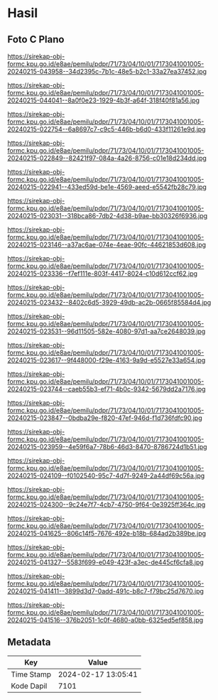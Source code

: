 # Hasil

## Foto C Plano

https://sirekap-obj-formc.kpu.go.id/e8ae/pemilu/pdpr/71/73/04/10/01/7173041001005-20240215-043958--34d2395c-7b1c-48e5-b2c1-33a27ea37452.jpg

https://sirekap-obj-formc.kpu.go.id/e8ae/pemilu/pdpr/71/73/04/10/01/7173041001005-20240215-044041--8a0f0e23-1929-4b3f-a64f-318f40f81a56.jpg

https://sirekap-obj-formc.kpu.go.id/e8ae/pemilu/pdpr/71/73/04/10/01/7173041001005-20240215-022754--6a8697c7-c9c5-446b-b6d0-433f11261e9d.jpg

https://sirekap-obj-formc.kpu.go.id/e8ae/pemilu/pdpr/71/73/04/10/01/7173041001005-20240215-022849--82421f97-084a-4a26-8756-c01e18d234dd.jpg

https://sirekap-obj-formc.kpu.go.id/e8ae/pemilu/pdpr/71/73/04/10/01/7173041001005-20240215-022941--433ed59d-be1e-4569-aeed-e5542fb28c79.jpg

https://sirekap-obj-formc.kpu.go.id/e8ae/pemilu/pdpr/71/73/04/10/01/7173041001005-20240215-023031--318bca86-7db2-4d38-b9ae-bb30326f6936.jpg

https://sirekap-obj-formc.kpu.go.id/e8ae/pemilu/pdpr/71/73/04/10/01/7173041001005-20240215-023146--a37ac6ae-074e-4eae-90fc-44621853d608.jpg

https://sirekap-obj-formc.kpu.go.id/e8ae/pemilu/pdpr/71/73/04/10/01/7173041001005-20240215-023336--f7ef111e-803f-4417-8024-c10d612ccf62.jpg

https://sirekap-obj-formc.kpu.go.id/e8ae/pemilu/pdpr/71/73/04/10/01/7173041001005-20240215-023432--8402c6d5-3929-49db-ac2b-0665f85584d4.jpg

https://sirekap-obj-formc.kpu.go.id/e8ae/pemilu/pdpr/71/73/04/10/01/7173041001005-20240215-023531--96d11505-582e-4080-97d1-aa7ce2648039.jpg

https://sirekap-obj-formc.kpu.go.id/e8ae/pemilu/pdpr/71/73/04/10/01/7173041001005-20240215-023617--9f448000-f29e-4163-9a9d-e5527e33a654.jpg

https://sirekap-obj-formc.kpu.go.id/e8ae/pemilu/pdpr/71/73/04/10/01/7173041001005-20240215-023744--caeb55b3-ef71-4b0c-9342-5679dd2a7176.jpg

https://sirekap-obj-formc.kpu.go.id/e8ae/pemilu/pdpr/71/73/04/10/01/7173041001005-20240215-023847--0bdba29e-f820-47ef-946d-f1d736fdfc90.jpg

https://sirekap-obj-formc.kpu.go.id/e8ae/pemilu/pdpr/71/73/04/10/01/7173041001005-20240215-023959--4e59f6a7-78b6-46d3-8470-8786724d1b51.jpg

https://sirekap-obj-formc.kpu.go.id/e8ae/pemilu/pdpr/71/73/04/10/01/7173041001005-20240215-024109--f0102540-95c7-4d7f-9249-2a44df69c56a.jpg

https://sirekap-obj-formc.kpu.go.id/e8ae/pemilu/pdpr/71/73/04/10/01/7173041001005-20240215-024300--9c24e7f7-4cb7-4750-9f64-0e3925ff364c.jpg

https://sirekap-obj-formc.kpu.go.id/e8ae/pemilu/pdpr/71/73/04/10/01/7173041001005-20240215-041625--806c14f5-7676-492e-b18b-684ad2b389be.jpg

https://sirekap-obj-formc.kpu.go.id/e8ae/pemilu/pdpr/71/73/04/10/01/7173041001005-20240215-041327--5583f699-e049-423f-a3ec-de445cf6cfa8.jpg

https://sirekap-obj-formc.kpu.go.id/e8ae/pemilu/pdpr/71/73/04/10/01/7173041001005-20240215-041411--3899d3d7-0add-491c-b8c7-f79bc25d7670.jpg

https://sirekap-obj-formc.kpu.go.id/e8ae/pemilu/pdpr/71/73/04/10/01/7173041001005-20240215-041516--376b2051-1c0f-4680-a0bb-6325ed5ef858.jpg


## Metadata

| Key        | Value               |
| ---------- | ------------------- |
| Time Stamp | 2024-02-17 13:05:41 |
| Kode Dapil | 7101                |



